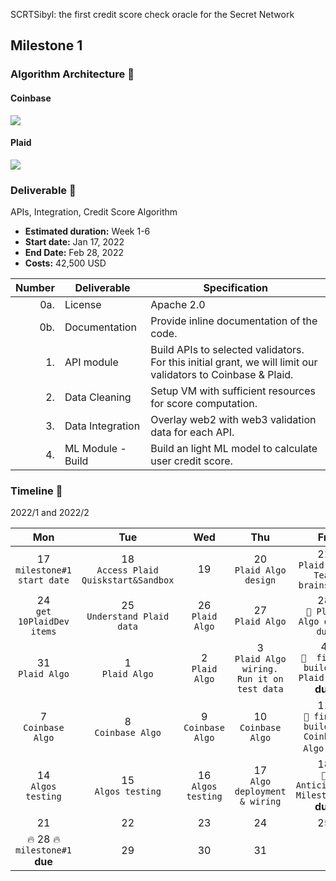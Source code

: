 SCRTSibyl: the first credit score check oracle for the Secret Network


## Milestone 1 



### Algorithm Architecture :page_facing_up:

#### Coinbase
![](https://github.com/BalloonBox-Inc/scrt-network-oracle/blob/dev/pix/credit_score_logic_coinbase.png)

#### Plaid
![](https://github.com/BalloonBox-Inc/scrt-network-oracle/blob/dev/pix/credit_score_logic_plaid.png)




### Deliverable 🎯 
APIs, Integration, Credit Score Algorithm
- **Estimated duration:** Week 1-6
- **Start date:** Jan 17, 2022
- **End Date:** Feb 28, 2022
- **Costs:** 42,500 USD


| Number | Deliverable | Specification |
| -----: | ----------- | ------------- |
| 0a. | License | Apache 2.0 |
| 0b. | Documentation | Provide inline documentation of the code. |
| 1. | API module | Build APIs to selected validators. For this initial grant, we will limit our validators to Coinbase & Plaid. | 
| 2. | Data Cleaning | Setup VM with sufficient resources for score computation. |
| 3. | Data Integration | Overlay web2 with web3 validation data for each API. |
| 4. | ML Module - Build | Build an light ML model to calculate user credit score. |


 

### Timeline 🏁
2022/1 and 2022/2

|Mon|Tue|Wed|Thu|Fri|Sat|Sun|
|:----:|:----:|:----:|:----:|:----:|:----:|:----:|
|17<br/>  `milestone#1 start date`|18<br/> `Access Plaid Quiskstart&Sandbox` |19|20<br/> `Plaid Algo design`|21<br/> `Plaid Algo Team brainstorm`|22|23|
|24<br/>  `get 10PlaidDev items`|25<br/> `Understand Plaid data`|26<br/> `Plaid Algo`|27<br/> `Plaid Algo`|28<br/> `📌 Plaid Algo draft due` |29|30|
|31<br/> `Plaid Algo`|1<br/> `Plaid Algo`|2<br/> `Plaid Algo`|3<br/> `Plaid Algo wiring. Run it on test data`|4<br/> `📌  finish building Plaid Algo` **due**|5|6|
|7<br/> `Coinbase Algo`|8<br/> `Coinbase Algo`|9<br/> `Coinbase Algo` |10<br/> `Coinbase Algo`|11<br/> `📌 finish building Coinbase Algo` **due**|12|13|
|14<br/> `Algos testing`|15<br/> `Algos testing`|16<br/> `Algos testing`|17<br/> `Algo deployment & wiring`|18<br/> `📌  Anticipated Milestone 1` **due**|19|20|
|21|22|23|24|25|26|27| 
|🔥 28 🔥 <bd/>  `milestone#1` **due**|29|30|31||||






